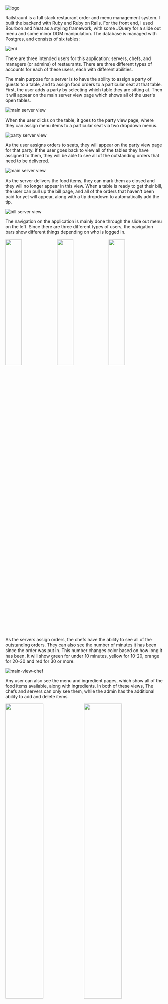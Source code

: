 ![logo](screenshots/logo.png)

Railstraunt is a full stack restaurant order and menu management system.  I built the backend with Ruby and Ruby on Rails.  For the front end, I used Bourbon and Neat as a styling framework, with some JQuery for a slide out menu and some minor DOM manipulation.  The database is managed with Postgres, and consists of six tables:

![erd](screenshots/railstraunt-erd.png)



There are three intended users for this application: servers, chefs, and managers (or admins) of restaurants.  There are three different types of accounts for each of these users, each with different abilities.

The main purpose for a server is to have the ability to assign a party of guests to a table, and to assign food orders to a particular seat at that table.  First, the user adds a party by selecting which table they are sitting at.  Then it will appear on the main server view page which shows all of the user's open tables.

![main server view](screenshots/main-server-view.png)

When the user clicks on the table, it goes to the party view page, where they can assign menu items to a particular seat via two dropdown menus.

![party server view](screenshots/party-server-view.png)

As the user assigns orders to seats, they will appear on the party view page for that party.  If the user goes back to view all of the tables they have assigned to them, they will be able to see all of the outstanding orders that need to be delivered.

![main server view](screenshots/main-server-view-with-orders.png)

As the server delivers the food items, they can mark them as closed and they will no longer appear in this view.  When a table is ready to get their bill, the user can pull up the bill page, and all of the orders that haven't been paid for yet will appear, along with a tip dropdown to automatically add the tip.

![bill server view](screenshots/bill-server-view.png)

The navigation on the application is mainly done through the slide out menu on the left.  Since there are three different types of users, the navigation bars show different things depending on who is logged in.

<img src="screenshots/menu-server.png" width="32%">
<img src="screenshots/menu-chef.png" width="32%">
<img src="screenshots/menu-admin.png" width="32%">

As the servers assign orders, the chefs have the ability to see all of the outstanding orders.  They can also see the number of minutes it has been since the order was put in.  This number changes color based on how long it has been.  It will show green for under 10 minutes, yellow for 10-20, orange for 20-30 and red for 30 or more.

![main-view-chef](screenshots/main-view-chef.png)

Any user can also see the menu and ingredient pages, which show all of the food items available, along with ingredients.  In both of these views, The chefs and servers can only see them, while the admin has the additional ability to add and delete items.

<img src="screenshots/dishes-server.png" width="49%">
<img src="screenshots/dishes-admin.png" width="49%">

The admin has all of the views available to chefs and servers with a few extras available.  They have the ability to view a dish and add ingredients to it.  Eventually I would like to add some functionality where a server could automatically filter out an item that has a particular type of ingredient, in case the guest has a particular type of eating restriction.  But for now, the admin can add ingredients to the dish and they will appear on this page.

![dish view admin](screenshots/dish-view-admin.png)

They have ability to see all of the tables in the restaurant and which server they are assigned to. They also can see a history of all the orders that have been placed and their status.  Finally, there is a stats page where they can see various statistics about the restaurant.

![stats](screenshots/stats.png)

The mobile view for this site was designed with the server's use in mind, it displays less information than the desktop view, but it still shows the user necessary information in a clean an organized way.

<br>
<img src="screenshots/mobile-main.png" width="49%">
<img src="screenshots/mobile-bill.png" width="49%">
